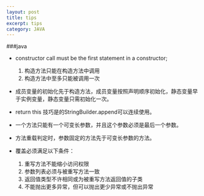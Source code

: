 ```yaml
---
layout: post
title: tips
excerpt: tips
category: JAVA
---
```


###java

* constructor call must be the first statement in a constructor;
	1. 构造方法只能在构造方法中调用
	2. 构造方法中至多只能被调用一次
* 成员变量的初始化先于构造方法，成员变量按照声明顺序初始化，静态变量早于实例变量，静态变量只需初始化一次。

* return this 技巧是的StringBuilder.append可以连续使用。

* 一个方法只能有一个可变长参数，并且这个参数必须是最后一个参数。

* 方法重载判定时，参数固定的方法先于可变长参数的方法。

* 覆盖必须满足以下条件：
	1. 重写方法不能缩小访问权限
	2. 参数列表必须与被重写方法一致
	3. 返回值类型不许相同或为被重写方法返回值的子类
	4. 不能抛出更多异常，但可以抛出更少异常或不抛出异常

	
